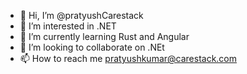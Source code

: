 - 👋 Hi, I’m @pratyushCarestack
- 👀 I’m interested in .NET 
- 🌱 I’m currently learning Rust and Angular
- 💞️ I’m looking to collaborate on .NEt
- 📫 How to reach me pratyushkumar@carestack.com

<!---
pratyushCarestack/pratyushCarestack is a ✨ special ✨ repository because its `README.md` (this file) appears on your GitHub profile.
You can click the Preview link to take a look at your changes.
--->
